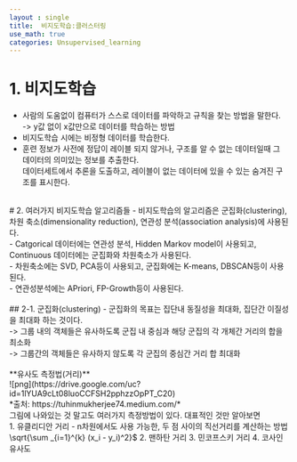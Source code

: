 ```yaml
---
layout : single
title:  비지도학습:클러스터링
use_math: true
categories: Unsupervised_learning
---
```

# 1. 비지도학습
- 사람의 도움없이 컴퓨터가 스스로 데이터를 파악하고 규칙을 찾는 방법을 말한다.<br>
-> y값 없이 x값만으로 데이터를 학습하는 방법<br>
- 비지도학습 시에는 비정형 데이터를 학습한다.<br>
- 훈련 정보가 사전에 정답이 레이블 되지 않거나, 구조를 알 수 없는 데이터일때 그 데이터의 의미있는 정보를 추출한다.<br>
데이터세트에서 추론을 도출하고, 레이블이 없는 데이터에 있을 수 있는 숨겨진 구조를 표시한다.<br>
<br>
# 2. 여러가지 비지도학습 알고리즘들
- 비지도학습의 알고리즘은 군집화(clustering), 차원 축소(dimensionality reduction), 연관성 분석(association analysis)에 사용된다.<br>
- Catgorical 데이터에는 연관성 분석, Hidden Markov model이 사용되고, Continuous 데이터에는 군집화와 차원축소가 사용된다.<br>
- 차원축소에는 SVD, PCA등이 사용되고, 군집화에는 K-means, DBSCAN등이 사용된다.<br>
- 연관성분석에는 APriori, FP-Growth등이 사용된다.<br>
<br>
## 2-1. 군집화(clustering)
- 군집화의 목표는 집단내 동질성을 최대화, 집단간 이질성을 최대화 하는 것이다.<br>
-> 그룹 내의 객체들은 유사하도록 군집 내 중심과 해당 군집의 각 개체간 거리의 합을 최소화<br>
-> 그룹간의 객체들은 유사하지 않도록 각 군집의 중심간 거리 합 최대화<br>
<br>
**유사도 측정법(거리)**<br>
![png](https://drive.google.com/uc?id=1lYUA9cLt08luoCCFSH2pphzzOpPT_C20) <br>
*출처: https://tuhinmukherjee74.medium.com/*<br>
그림에 나와있는 것 말고도 여러가지 측정방법이 있다. 대표적인 것만 알아보면<br>
1. 유클리디안 거리
- n차원에서도 사용 가능한, 두 점 사이의 직선거리를 계산하는 방법
\sqrt{\sum _{i=1}^{k} (x_i - y_i)^2}$
2. 맨하탄 거리
3. 민코프스키 거리
4. 코사인 유사도

